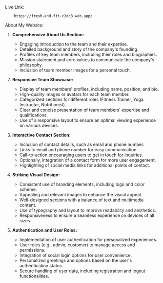 
Live Link:

        https://fresh-and-fit-c2dc3.web.app/

About My Website:

1. **Comprehensive About Us Section:**
   - Engaging introduction to the team and their expertise.
   - Detailed background and story of the company's founding.
   - Profiles of key team members, including their roles and biographies.
   - Mission statement and core values to communicate the company's philosophy.
   - Inclusion of team member images for a personal touch.

2. **Responsive Team Showcase:**
   - Display of team members' profiles, including name, position, and bio.
   - High-quality images or avatars for each team member.
   - Categorized sections for different roles (Fitness Trainer, Yoga Instructor, Nutritionist).
   - Clear and concise presentation of team members' expertise and qualifications.
   - Use of a responsive layout to ensure an optimal viewing experience on various devices.

3. **Interactive Contact Section:**
   - Inclusion of contact details, such as email and phone number.
   - Links to email and phone number for easy communication.
   - Call-to-action encouraging users to get in touch for inquiries.
   - Optionally, integration of a contact form for more user engagement.
   - Highlighting of social media links for additional points of contact.

4. **Striking Visual Design:**
   - Consistent use of branding elements, including logo and color scheme.
   - Appealing and relevant images to enhance the visual appeal.
   - Well-designed sections with a balance of text and multimedia content.
   - Use of typography and layout to improve readability and aesthetics.
   - Responsiveness to ensure a seamless experience on devices of all sizes.

5. **Authentication and User Roles:**
   - Implementation of user authentication for personalized experiences.
   - User roles (e.g., admin, customer) to manage access and permissions.
   - Integration of social login options for user convenience.
   - Personalized greetings and options based on the user's authentication status.
   - Secure handling of user data, including registration and logout functionalities.
